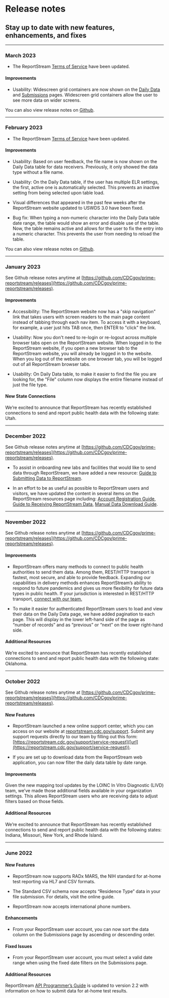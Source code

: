 # Release notes

## Stay up to date with new features, enhancements, and fixes

---
### March 2023

* The ReportStream [Terms of Service](https://reportstream.cdc.gov/terms-of-service) have been updated. 

#### Improvements

* Usability: Widescreen grid containers are now shown on the [Daily Data](https://reportstream.cdc.gov/daily-data) and [Submissions](https://reportstream.cdc.gov/submissions) pages. Widescreen grid containers allow the user to see more data on wider screens.

You can also view release notes on [Github](https://github.com/CDCgov/prime-reportstream/releases).


---
### February 2023

* The ReportStream [Terms of Service](https://reportstream.cdc.gov/terms-of-service) have been updated. 

#### Improvements

* Usability: Based on user feedback, the file name is now shown on the Daily Data table for data receivers. Previously, it only showed the data type without a file name.

* Usability: On the Daily Data table, if the user has multiple ELR settings, the first, active one is automatically selected. This prevents an inactive setting from being selected upon table load.

* Visual differences that appeared in the past few weeks after the ReportStream website updated to USWDS 3.0 have been fixed.

* Bug fix: When typing a non-numeric character into the Daily Data table date range, the table would show an error and disable use of the table. Now, the table remains active and allows for the user to fix the entry into a numeric character. This prevents the user from needing to reload the table.

You can also view release notes on [Github](https://github.com/CDCgov/prime-reportstream/releases).


---

### January 2023

See Github release notes anytime at [https://github.com/CDCgov/prime-reportstream/releases](https://github.com/CDCgov/prime-reportstream/releases). 

#### Improvements

* Accessibility: The ReportStream website now has a "skip navigation" link that takes users with screen readers to the main page content instead of tabbing through each nav item. To access it with a keyboard, for example, a user just hits TAB once, then ENTER to "click" the link.

* Usability: Now you don't need to re-login or re-logout across multiple browser tabs open on the ReportStream website. When logged in to the ReportStream website, if you open a new browser tab to the ReportStream website, you will already be logged in to the website. When you log out of the website on one browser tab, you will be logged out of all ReportStream browser tabs.

* Usability: On Daily Data table, to make it easier to find the file you are looking for, the "File" column now displays the entire filename instead of just the file type.

#### New State Connections

We’re excited to announce that ReportStream has recently established connections to send and report public health data with the following state: Utah.


---

### December 2022

See Github release notes anytime at [https://github.com/CDCgov/prime-reportstream/releases](https://github.com/CDCgov/prime-reportstream/releases). 


* To assist in onboarding new labs and facilities that would like to send data through ReportStream, we have added a new resource: [Guide to Submitting Data to ReportStream](https://reportstream.cdc.gov/resources/getting-started-submitting-data).

* In an effort to be as useful as possible to ReportStream users and visitors, we have updated the content in several items on the ReportStream resources page including: [Account Registration Guide](https://reportstream.cdc.gov/resources/account-registration-guide), [Guide to Receiving ReportStream Data](https://reportstream.cdc.gov/resources/getting-started-public-health-departments), [Manual Data Download Guide](https://reportstream.cdc.gov/resources/data-download-guide).




---

### November 2022

See Github release notes anytime at [https://github.com/CDCgov/prime-reportstream/releases](https://github.com/CDCgov/prime-reportstream/releases). 

#### Improvements 

* ReportStream offers many methods to connect to public health authorities to send them data. Among them, REST/HTTP transport is fastest, most secure, and able to provide feedback. Expanding our capabilities in delivery methods enhances ReportStream’s ability to respond to future pandemics and gives us more flexibility for future data types in public health. If your jurisdiction is interested in REST/HTTP transport, [connect with our team.](https://reportstream.cdc.gov/support/contact)

* To make it easier for authenticated ReportStream users to load and view their data on the Daily Data page, we have added pagination to each page. This will display in the lower left-hand side of the page as “number of records” and as “previous” or “next” on the lower right-hand side.

#### Additional Resources 

We’re excited to announce that ReportStream has recently established connections to send and report public health data with the following state: Oklahoma. 




---

### October 2022

See Github release notes anytime at [https://github.com/CDCgov/prime-reportstream/releases](https://github.com/CDCgov/prime-reportstream/releases). 

#### New Features 

* ReportStream launched a new online support center, which you can access on our website at [reportstream.cdc.gov/support](reportstream.cdc.gov/support). Submit any support requests directly to our team by filling out this form: [https://reportstream.cdc.gov/support/service-request]([url](https://reportstream.cdc.gov/support/service-request)). 

* If you are set up to download data from the ReportStream web application, you can now filter the daily data table by date range.  

#### Improvements 

Given the new mapping tool updates by the LOINC In Vitro Diagnostic (LIVD) team, we’ve made those additional fields available in your organization settings. This allows ReportStream users who are receiving data to adjust filters based on those fields. 

#### Additional Resources 

We’re excited to announce that ReportStream has recently established connections to send and report public health data with the following states: Indiana, Missouri, New York, and Rhode Island.




---

### June 2022

#### New Features

* ReportStream now supports RADx MARS, the NIH standard for at-home test reporting via HL7 and CSV formats.

* The Standard CSV schema now accepts “Residence Type” data in your file submission. For details, visit the online guide.

* ReportStream now accepts international phone numbers.

#### Enhancements

* From your ReportStream user account, you can now sort the data column on the Submissions page by ascending or descending order.

#### Fixed Issues

* From your ReportStream user account, you must select a valid date range when using the fixed date filters on the Submissions page.

#### Additional Resources

ReportStream [API Programmer’s Guide](/resources/programmers-guide) is updated to version 2.2 with information on how to submit data for at-home test results.
